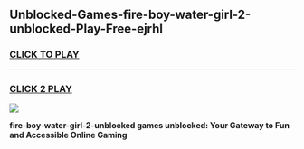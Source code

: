 
## Unblocked-Games-fire-boy-water-girl-2-unblocked-Play-Free-ejrhl
<h3>
<a href="https://premium76.site?title=fire-boy-water-girl-2-unblocked&ref=12A">CLICK TO PLAY</a></h3>
<hr>

<h3>
<a href="https://premium76.site?title=fire-boy-water-girl-2-unblocked&ref=12A">CLICK 2 PLAY</a>
  
</h3>

<a href="https://premium76.site?title=fire-boy-water-girl-2-unblocked&ref=12A"><img src="https://clearcache.store/games.png"></a>


**fire-boy-water-girl-2-unblocked games unblocked: Your Gateway to Fun and Accessible Online Gaming**
